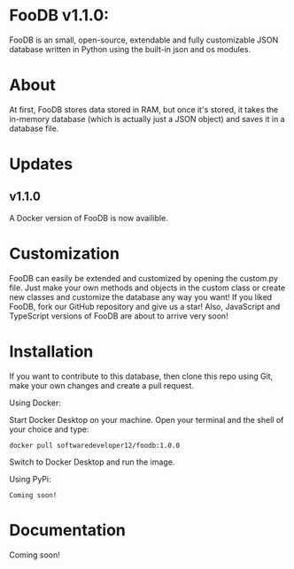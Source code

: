 # FooDB v1.1.0:
FooDB is an small, open-source, extendable and fully customizable JSON database written in Python using the built-in json and os  modules.

# About
At first, FooDB stores data stored in RAM, but once it's stored, it takes the in-memory database (which is actually just a JSON object) and saves it in a database file.

# Updates

## v1.1.0
A Docker version of FooDB is now availible.

# Customization
FooDB can easily be extended and customized by opening the custom.py file.
Just make your own methods and objects in the custom class or create new classes and customize the database any way you want!
If you liked FooDB, fork our GitHub repository and give us a star!
Also, JavaScript and TypeScript versions of FooDB are about to arrive very soon!

# Installation
If you want to contribute to this database, then clone this repo using Git, make your own changes and create a pull request.

Using Docker:

Start Docker Desktop on your machine.
Open your terminal and the shell of your choice and type:

```
docker pull softwaredeveloper12/foodb:1.0.0
```

Switch to Docker Desktop and run the image.

Using PyPi:

```
Coming soon!
```

# Documentation
Coming soon!
